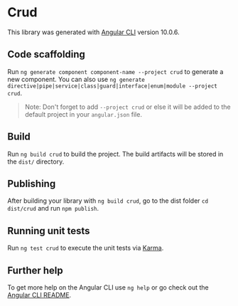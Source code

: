 # Crud

This library was generated with [Angular CLI](https://github.com/angular/angular-cli) version 10.0.6.

## Code scaffolding

Run `ng generate component component-name --project crud` to generate a new component. You can also use `ng generate directive|pipe|service|class|guard|interface|enum|module --project crud`.
> Note: Don't forget to add `--project crud` or else it will be added to the default project in your `angular.json` file. 

## Build

Run `ng build crud` to build the project. The build artifacts will be stored in the `dist/` directory.

## Publishing

After building your library with `ng build crud`, go to the dist folder `cd dist/crud` and run `npm publish`.

## Running unit tests

Run `ng test crud` to execute the unit tests via [Karma](https://karma-runner.github.io).

## Further help

To get more help on the Angular CLI use `ng help` or go check out the [Angular CLI README](https://github.com/angular/angular-cli/blob/master/README.md).
